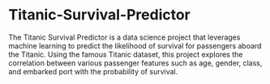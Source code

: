 # Titanic-Survival-Predictor
The Titanic Survival Predictor is a data science project that leverages machine learning to predict the likelihood of survival for passengers aboard the Titanic. Using the famous Titanic dataset, this project explores the correlation between various passenger features such as age, gender, class, and embarked port with the probability of survival.
